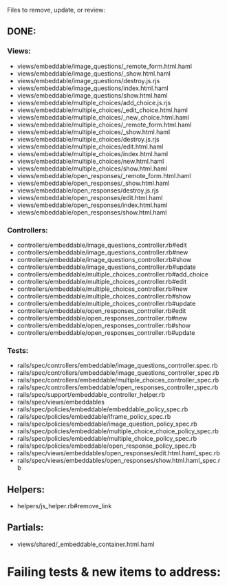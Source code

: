 Files to remove, update, or review:

## DONE:

### Views:
* views/embeddable/image_questions/_remote_form.html.haml
* views/embeddable/image_questions/_show.html.haml
* views/embeddable/image_questions/destroy.js.rjs
* views/embeddable/image_questions/index.html.haml
* views/embeddable/image_questions/show.html.haml
* views/embeddable/multiple_choices/add_choice.js.rjs
* views/embeddable/multiple_choices/_edit_choice.html.haml
* views/embeddable/multiple_choices/_new_choice.html.haml
* views/embeddable/multiple_choices/_remote_form.html.haml
* views/embeddable/multiple_choices/_show.html.haml
* views/embeddable/multiple_choices/destroy.js.rjs
* views/embeddable/multiple_choices/edit.html.haml
* views/embeddable/multiple_choices/index.html.haml
* views/embeddable/multiple_choices/new.html.haml
* views/embeddable/multiple_choices/show.html.haml
* views/embeddable/open_responses/_remote_form.html.haml
* views/embeddable/open_responses/_show.html.haml
* views/embeddable/open_responses/destroy.js.rjs
* views/embeddable/open_responses/edit.html.haml
* views/embeddable/open_responses/index.html.haml
* views/embeddable/open_responses/show.html.haml

### Controllers:
* controllers/embeddable/image_questions_controller.rb#edit
* controllers/embeddable/image_questions_controller.rb#new
* controllers/embeddable/image_questions_controller.rb#show
* controllers/embeddable/image_questions_controller.rb#update
* controllers/embeddable/multiple_choices_controller.rb#add_choice
* controllers/embeddable/multiple_choices_controller.rb#edit
* controllers/embeddable/multiple_choices_controller.rb#new
* controllers/embeddable/multiple_choices_controller.rb#show
* controllers/embeddable/multiple_choices_controller.rb#update
* controllers/embeddable/open_responses_controller.rb#edit
* controllers/embeddable/open_responses_controller.rb#new
* controllers/embeddable/open_responses_controller.rb#show
* controllers/embeddable/open_responses_controller.rb#update

### Tests:
* rails/spec/controllers/embeddable/image_questions_controller.spec.rb
* rails/spec/controllers/embeddable/image_questions_controller_spec.rb
* rails/spec/controllers/embeddable/multiple_choices_controller_spec.rb
* rails/spec/controllers/embeddable/open_responses_controller_spec.rb
* rails/spec/support/embeddable_controller_helper.rb
* rails/spec/views/embeddables
* rails/spec/policies/embeddable/embeddable_policy_spec.rb
* rails/spec/policies/embeddable/iframe_policy_spec.rb
* rails/spec/policies/embeddable/image_question_policy_spec.rb
* rails/spec/policies/embeddable/multiple_choice_choice_policy_spec.rb
* rails/spec/policies/embeddable/multiple_choice_policy_spec.rb
* rails/spec/policies/embeddable/open_response_policy_spec.rb
* rails/spec/views/embeddables/open_responses/edit.html.haml_spec.rb
* rails/spec/views/embeddables/open_responses/show.html.haml_spec.rb

## Helpers:
* helpers/js_helper.rb#remove_link

## Partials:
* views/shared/_embeddable_container.html.haml

# Failing tests & new items to address:

